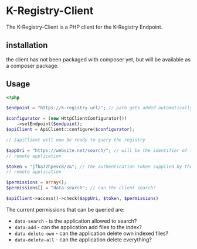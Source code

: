 # K-Registry-Client

The K-Registry-Client is a PHP client for the K-Registry Endpoint.

## installation
the client has not been packaged with composer yet, but will be available
as a composer package.

## Usage
```php
<?php

$endpoint = "https://k-registry.url/"; // path gets added automatically

$configurator = (new HttpClientConfigurator())
    ->setEndpoint($endpoint);
$apiClient = ApiClient::configure($configurator);

// $apiClient will now be ready to query the registry

$appUri = "https://website.net/search/"; // will be the identifier of the
// remote application

$token = "jfba72hpevc8/z&"; // the authentication token supplied by the
// remote application

$permissions = array();
$permissions[] = "data-search"; // can the client search?

$apiClient->access()->check($appUri, $token, $permissions)
```

The current permissions that can be queried are:
- `data-search` - is the application allowed to search?
- `data-add` - can the application add files to the index?
- `data-delete-own` - can the application delete own indexed files?
- `data-delete-all` - can the application delete everything?

